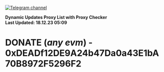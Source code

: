 [![Telegram channel](https://img.shields.io/endpoint?url=https://runkit.io/damiankrawczyk/telegram-badge/branches/master?url=https://t.me/n4z4v0d)](https://t.me/n4z4v0d) 

**Dynamic Updates Proxy List with Proxy Checker**  
**Last Updated: 18.12.23 05:09**

# DONATE (_any evm_) - 0xDEADf12DE9A24b47Da0a43E1bA70B8972F5296F2
